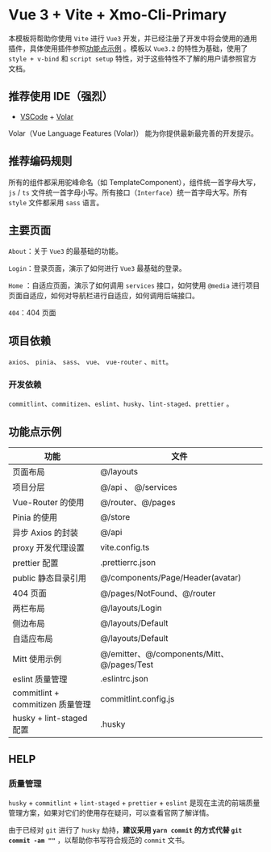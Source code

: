 # Vue 3 + Vite + Xmo-Cli-Primary

本模板将帮助你使用 `Vite` 进行 `Vue3` 开发，并已经注册了开发中将会使用的通用插件，具体使用插件参照[功能点示例](##功能点示例) 。模板以 `Vue3.2` 的特性为基础，使用了 `style + v-bind` 和 `script setup` 特性，对于这些特性不了解的用户请参照官方文档。

## 推荐使用 IDE（强烈）

- [VSCode](https://code.visualstudio.com/) + [Volar](https://marketplace.visualstudio.com/items?itemName=johnsoncodehk.volar)

Volar（Vue Language Features (Volar)） 能为你提供最新最完善的开发提示。

## 推荐编码规则

所有的组件都采用驼峰命名（如 TemplateComponent），组件统一首字母大写，`js` / `ts` 文件统一首字母小写。所有接口（`Interface`）统一首字母大写。所有 `style` 文件都采用 `sass` 语言。

## 主要页面

`About`：关于 `Vue3` 的最基础的功能。

`Login`：登录页面，演示了如何进行 `Vue3` 最基础的登录。

`Home` ：自适应页面，演示了如何调用 `services` 接口，如何使用 `@media` 进行项目页面自适应，如何对导航栏进行自适应，如何调用后端接口。

`404`：404 页面

## 项目依赖

`axios`、 `pinia`、 `sass`、 `vue`、 `vue-router` 、`mitt`。

### 开发依赖

`commitlint`、`commitizen`、`eslint`、`husky`、`lint-staged`、`prettier` 。

## 功能点示例

| 功能                             | 文件                                       |
| -------------------------------- | ------------------------------------------ |
| 页面布局                         | @/layouts                                  |
| 项目分层                         | @/api 、 @/services                        |
| Vue-Router 的使用                | @/router、@/pages                          |
| Pinia 的使用                     | @/store                                    |
| 异步 Axios 的封装                | @/api                                      |
| proxy 开发代理设置               | vite.config.ts                             |
| prettier 配置                    | .prettierrc.json                           |
| public 静态目录引用              | @/components/Page/Header(avatar)           |
| 404 页面                         | @/pages/NotFound、@/router                 |
| 两栏布局                         | @/layouts/Login                            |
| 侧边布局                         | @/layouts/Default                          |
| 自适应布局                       | @/layouts/Default                          |
| Mitt 使用示例                    | @/emitter、@/components/Mitt、@/pages/Test |
| eslint 质量管理                  | .eslintrc.json                             |
| commitlint + commitizen 质量管理 | commitlint.config.js                       |
| husky + lint-staged 配置         | .husky                                     |

## HELP

### 质量管理

`husky` + `commitlint` + `lint-staged` + `prettier` + `eslint` 是现在主流的前端质量管理方案，如果对它们的使用存在疑问，可以查看官网了解详情。

由于已经对 `git` 进行了 `husky` 劫持，**建议采用 `yarn commit` 的方式代替 `git commit -am ""`** ，以帮助你书写符合规范的 `commit` 文书。
